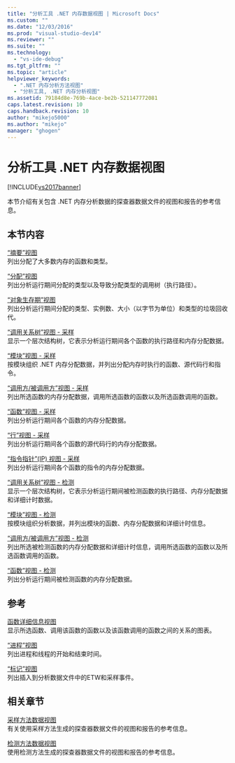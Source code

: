 ```yaml
---
title: "分析工具 .NET 内存数据视图 | Microsoft Docs"
ms.custom: ""
ms.date: "12/03/2016"
ms.prod: "visual-studio-dev14"
ms.reviewer: ""
ms.suite: ""
ms.technology: 
  - "vs-ide-debug"
ms.tgt_pltfrm: ""
ms.topic: "article"
helpviewer_keywords: 
  - ".NET 内存分析方法视图"
  - "分析工具, .NET 内存分析视图"
ms.assetid: 79184d8e-769b-4ace-be2b-521147772081
caps.latest.revision: 10
caps.handback.revision: 10
author: "mikejo5000"
ms.author: "mikejo"
manager: "ghogen"
---
```

# 分析工具 .NET 内存数据视图
[!INCLUDE[vs2017banner](../code-quality/includes/vs2017banner.md)]

本节介绍有关包含 .NET 内存分析数据的探查器数据文件的视图和报告的参考信息。  
  
## 本节内容  
 [“摘要”视图](../profiling/summary-view-dotnet-memory-data.md)  
 列出分配了大多数内存的函数和类型。  
  
 [“分配”视图](../profiling/dotnet-memory-allocations-view.md)  
 列出分析运行期间分配的类型以及导致分配类型的调用树（执行路径）。  
  
 [“对象生存期”视图](../profiling/object-lifetime-view.md)  
 列出分析运行期间分配的类型、实例数、大小（以字节为单位）和类型的垃圾回收代。  
  
 [“调用关系树”视图 \- 采样](../profiling/call-tree-view-dotnet-memory-sampling-data.md)  
 显示一个层次结构树，它表示分析运行期间各个函数的执行路径和内存分配数据。  
  
 [“模块”视图 \- 采样](../profiling/modules-view-dotnet-memory-sampling-data.md)  
 按模块组织 .NET 内存分配数据，并列出分配内存时执行的函数、源代码行和指令。  
  
 [“调用方\/被调用方”视图 \- 采样](../profiling/caller-callee-view-dotnet-memory-sampling-data.md)  
 列出所选函数的内存分配数据，调用所选函数的函数以及所选函数调用的函数。  
  
 [“函数”视图 \- 采样](../profiling/functions-view-dotnet-memory-sampling-data.md)  
 列出分析运行期间各个函数的内存分配数据。  
  
 [“行”视图 \- 采样](../profiling/lines-view-dotnet-memory-sampling-data.md)  
 列出分析运行期间各个函数的源代码行的内存分配数据。  
  
 [“指令指针”\(IP\) 视图 \- 采样](../profiling/instruction-pointers-ips-view-dotnet-memory-sampling-data.md)  
 列出分析运行期间各个函数的指令的内存分配数据。  
  
 [“调用关系树”视图 \- 检测](../profiling/call-tree-view-dotnet-memory-instrumentation-data.md)  
 显示一个层次结构树，它表示分析运行期间被检测函数的执行路径、内存分配数据和详细计时数据。  
  
 [“模块”视图 \- 检测](../profiling/modules-view-dotnet-memory-instrumentation-data.md)  
 按模块组织分析数据，并列出模块的函数、内存分配数据和详细计时信息。  
  
 [“调用方\/被调用方”视图 \- 检测](../profiling/caller-callee-view-net-memory-instrumentation-data.md)  
 列出所选被检测函数的内存分配数据和详细计时信息，调用所选函数的函数以及所选函数调用的函数。  
  
 [“函数”视图 \- 检测](../profiling/functions-view-dotnet-memory-instrumentation-data.md)  
 列出分析运行期间被检测函数的内存分配数据。  
  
## 参考  
 [函数详细信息视图](../profiling/function-details-view.md)  
 显示所选函数、调用该函数的函数以及该函数调用的函数之间的关系的图表。  
  
 [“进程”视图](../profiling/process-view.md)  
 列出进程和线程的开始和结束时间。  
  
 [“标记”视图](../profiling/marks-view.md)  
 列出插入到分析数据文件中的ETW和采样事件。  
  
## 相关章节  
 [采样方法数据视图](../profiling/profiler-sampling-method-data-views.md)  
 有关使用采样方法生成的探查器数据文件的视图和报告的参考信息。  
  
 [检测方法数据视图](../profiling/instrumentation-method-data-views.md)  
 使用检测方法生成的探查器数据文件的视图和报告的参考信息。